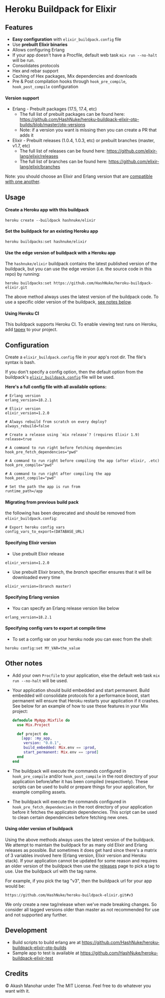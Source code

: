 # Heroku Buildpack for Elixir

## Features

* **Easy configuration** with `elixir_buildpack.config` file
* Use **prebuilt Elixir binaries**
* Allows configuring Erlang
* If your app doesn't have a Procfile, default web task `mix run --no-halt` will be run.
* Consolidates protocols
* Hex and rebar support
* Caching of Hex packages, Mix dependencies and downloads
* Pre & Post compilation hooks through `hook_pre_compile`, `hook_post_compile` configuration


#### Version support

* Erlang - Prebuilt packages (17.5, 17.4, etc)
  * The full list of prebuilt packages can be found here: https://github.com/HashNuke/heroku-buildpack-elixir-otp-builds/blob/master/otp-versions
  * Note: if a version you want is missing then you can create a PR that adds it
* Elixir - Prebuilt releases (1.0.4, 1.0.3, etc) or prebuilt branches (master, v1.7, etc)
  * The full list of releases can be found here: https://github.com/elixir-lang/elixir/releases
  * The full list of branches can be found here: https://github.com/elixir-lang/elixir/branches

Note: you should choose an Elixir and Erlang version that are [compatible with one another](https://hexdocs.pm/elixir/compatibility-and-deprecations.html#compatibility-between-elixir-and-erlang-otp).


## Usage

#### Create a Heroku app with this buildpack

```
heroku create --buildpack hashnuke/elixir
```

#### Set the buildpack for an existing Heroku app

```
heroku buildpacks:set hashnuke/elixir
```

#### Use the edge version of buildpack with a Heroku app

The `hashnuke/elixir` buildpack contains the latest published version of
the buildpack, but you can use the edge version (i.e. the source code in this repo) by running:

```
heroku buildpacks:set https://github.com/HashNuke/heroku-buildpack-elixir.git
```

The above method always uses the latest version of the buildpack code. To use a specific older version of the buildpack, [see notes below](#using-older-version-of-buildpack).

#### Using Heroku CI

This buildpack supports Heroku CI. To enable viewing test runs on Heroku, add [tapex](https://github.com/joshwlewis/tapex) to your project.

## Configuration

Create a `elixir_buildpack.config` file in your app's root dir. The file's syntax is bash.

If you don't specify a config option, then the default option from the buildpack's [`elixir_buildpack.config`](https://github.com/HashNuke/heroku-buildpack-elixir/blob/master/elixir_buildpack.config) file will be used.


__Here's a full config file with all available options:__

```
# Erlang version
erlang_version=18.2.1

# Elixir version
elixir_version=1.2.0

# Always rebuild from scratch on every deploy?
always_rebuild=false

# Create a release using `mix release`? (requires Elixir 1.9)
release=true

# A command to run right before fetching dependencies
hook_pre_fetch_dependencies="pwd"

# A command to run right before compiling the app (after elixir, .etc)
hook_pre_compile="pwd"

# A command to run right after compiling the app
hook_post_compile="pwd"

# Set the path the app is run from
runtime_path=/app
```


#### Migrating from previous build pack
the following has been deprecated and should be removed from `elixir_buildpack.config`:
```
# Export heroku config vars
config_vars_to_export=(DATABASE_URL)
```

#### Specifying Elixir version

* Use prebuilt Elixir release

```
elixir_version=1.2.0
```

* Use prebuilt Elixir branch, the *branch* specifier ensures that it will be downloaded every time

```
elixir_version=(branch master)
```

#### Specifying Erlang version

* You can specify an Erlang release version like below

```
erlang_version=18.2.1
```

#### Specifying config vars to export at compile time

* To set a config var on your heroku node you can exec from the shell:

```
heroku config:set MY_VAR=the_value
```

## Other notes

* Add your own `Procfile` to your application, else the default web task `mix run --no-halt` will be used.

* Your application should build embedded and start permanent. Build embedded will consolidate protocols for a performance boost, start permanent will ensure that Heroku restarts your application if it crashes. See below for an example of how to use these features in your Mix project:

  ```elixir
  defmodule MyApp.Mixfile do
    use Mix.Project

    def project do
      [app: :my_app,
       version: "0.0.1",
       build_embedded: Mix.env == :prod,
       start_permanent: Mix.env == :prod]
    end
  end
  ```

* The buildpack will execute the commands configured in `hook_pre_compile` and/or `hook_post_compile` in the root directory of your application before/after it has been compiled (respectively). These scripts can be used to build or prepare things for your application, for example compiling assets.
* The buildpack will execute the commands configured in `hook_pre_fetch_dependencies` in the root directory of your application before it fetches the applicatoin dependencies. This script can be used to clean certain dependencies before fetching new ones.


#### Using older version of buildpack

Using the above methods always uses the latest version of the buildpack. We attempt to maintain the buildpack for as many old Elixir and Erlang releases as possible. But sometimes it does get hard since there's a matrix of 3 variables involved here (Erlang version, Elixir version and Heroku stack). If your application cannot be updated for some reason and requires an older version of the buildpack then use the [releases](https://github.com/HashNuke/heroku-buildpack-elixir/releases) page to pick a tag to use. Use the buildpack url with the tag name.

For example, if you pick the tag "v3", then the buildpack url for your app would be:

```
https://github.com/HashNuke/heroku-buildpack-elixir.git#v3
```

We only create a new tag/release when we've made breaking changes. So consider all tagged versions older than master as not recommended for use and not supported any further.

## Development

* Build scripts to build erlang are at <https://github.com/HashNuke/heroku-buildpack-elixir-otp-builds>
* Sample app to test is available at <https://github.com/HashNuke/heroku-buildpack-elixir-test>


## Credits

&copy; Akash Manohar under The MIT License. Feel free to do whatever you want with it.
